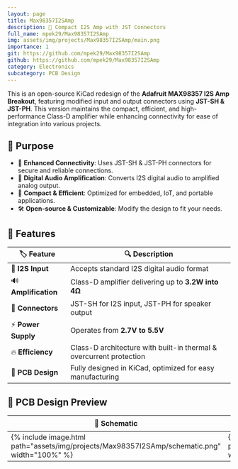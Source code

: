 ```yaml
---
layout: page
title: Max98357I2SAmp
description: 🎵 Compact I2S Amp with JST Connectors
full_name: mpek29/Max98357I2SAmp
img: assets/img/projects/Max98357I2SAmp/main.png
importance: 1
git: https://github.com/mpek29/Max98357I2SAmp
github: https://github.com/mpek29/Max98357I2SAmp
category: Electronics
subcategory: PCB Design
---
```



This is an open-source KiCad redesign of the **Adafruit MAX98357 I2S Amp Breakout**, featuring modified input and output connectors using **JST-SH & JST-PH**. This version maintains the compact, efficient, and high-performance Class-D amplifier while enhancing connectivity for ease of integration into various projects.

## 🎯 Purpose


- 🔌 **Enhanced Connectivity**: Uses JST-SH & JST-PH connectors for secure and reliable connections.
- 🎵 **Digital Audio Amplification**: Converts I2S digital audio to amplified analog output.
- 📏 **Compact & Efficient**: Optimized for embedded, IoT, and portable applications.
- 🛠️ **Open-source & Customizable**: Modify the design to fit your needs.

## 📝 Features


| 🏷️ Feature          | 🔍 Description                                                      |
| -------------------- | ------------------------------------------------------------------- |
| 🎵 **I2S Input**     | Accepts standard I2S digital audio format                           |
| 🔊 **Amplification** | Class-D amplifier delivering up to **3.2W into 4Ω**                 |
| 🔌 **Connectors**    | JST-SH for I2S input, JST-PH for speaker output                     |
| ⚡ **Power Supply**   | Operates from **2.7V to 5.5V**                                      |
| 🔥 **Efficiency**    | Class-D architecture with built-in thermal & overcurrent protection |
| 📜 **PCB Design**    | Fully designed in KiCad, optimized for easy manufacturing           |

## 📐 PCB Design Preview


| 📜 Schematic | 🖥️ PCB Layout | 🏗️ 3D |
|-----------|-----------|-----------|
| {% include image.html path="assets/img/projects/Max98357I2SAmp/schematic.png" width="100%" %} | {% include image.html path="assets/img/projects/Max98357I2SAmp/pcb_layout.png" width="100%" %} | {% include image.html path="assets/img/projects/Max98357I2SAmp/3d.png" width="100%" %} |

